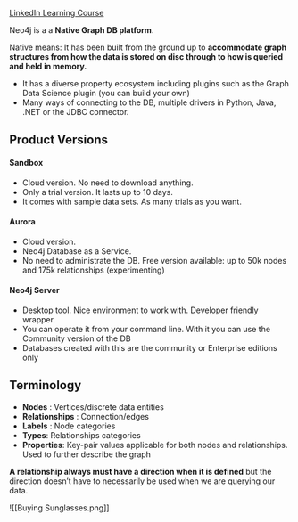 [LinkedIn Learning Course]([https://www.linkedin.com/learning/introduction-to-neo4j/navigating-the-world-of-connected-data?autoplay=true](https://www.linkedin.com/learning/introduction-to-neo4j/navigating-the-world-of-connected-data?autoplay=true))

Neo4j is a a **Native Graph DB platform**.

Native means: It has been built from the ground up to **accommodate graph structures from how the data is stored on disc through to how is queried and held in memory.**
- It has a diverse property ecosystem including plugins such as the Graph Data Science plugin (you can build your own)
- Many ways of connecting to the DB, multiple drivers in Python, Java, .NET or the JDBC connector.
## Product Versions
#### Sandbox
- Cloud version. No need to download anything.
- Only a trial version. It lasts up to 10 days.
- It comes with sample data sets. As many trials as you want.
#### Aurora
- Cloud version.
- Neo4j Database as a Service. 
- No need to administrate the DB. Free version available: up to 50k nodes and 175k relationships (experimenting)
#### Neo4j Server
- Desktop tool. Nice environment to work with. Developer friendly wrapper.
- You can operate it from your command line. With it you can use the Community version of the DB
- Databases created with this are the community or Enterprise editions only

## Terminology
- **Nodes** : Vertices/discrete data entities
- **Relationships** : Connection/edges
- **Labels** : Node categories
- **Types**: Relationships categories
- **Properties**: Key-pair values applicable for both nodes and relationships. Used to further describe the graph

**A relationship always must have a direction when it is defined** but the direction doesn’t have to necessarily be used when we are querying our data.

![[Buying Sunglasses.png]]